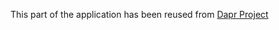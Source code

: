 This part of the application has been reused from [Dapr Project](https://github.com/dapr/kit/blob/main/concurrency)